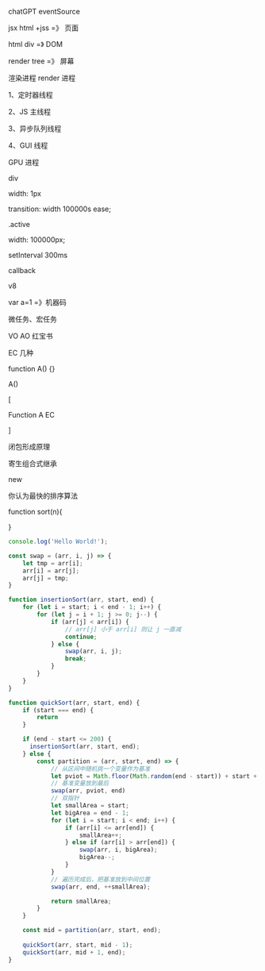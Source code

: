chatGPT eventSource

jsx html +jss =》 页面

html div =》 DOM

render tree =》 屏幕

渲染进程 render 进程

1、定时器线程

2、JS 主线程

3、异步队列线程

4、GUI 线程

GPU 进程

div 

  width: 1px

  transition: width 100000s ease;

.active

  width: 100000px;

setInterval 300ms

callback

v8

var a=1 =》机器码

微任务、宏任务

VO AO 红宝书

EC 几种

function A() {}

A()

[

  Function A EC

]

闭包形成原理

寄生组合式继承

new

你认为最快的排序算法

function sort(n){

}

```JavaScript
console.log('Hello World!');

const swap = (arr, i, j) => {
    let tmp = arr[i];
    arr[i] = arr[j];
    arr[j] = tmp;
}

function insertionSort(arr, start, end) {
    for (let i = start; i < end - 1; i++) {
        for (let j = i + 1; j >= 0; j--) {
            if (arr[j] < arr[i]) {
                // arr[j] 小于 arr[i] 则让 j 一直减
                continue;
            } else {
                swap(arr, i, j);
                break;
            }
        }
    }
}

function quickSort(arr, start, end) {
    if (start === end) {
        return
    }

    if (end - start <= 200) {
      insertionSort(arr, start, end);
    } else {
        const partition = (arr, start, end) => {
            // 从区间中随机挑一个变量作为基准
            let pviot = Math.floor(Math.random(end - start)) + start + 1;
            // 基准变量放到最后
            swap(arr, pviot, end)
            // 双指针
            let smallArea = start;
            let bigArea = end - 1;
            for (let i = start; i < end; i++) {
                if (arr[i] <= arr[end]) {
                    smallArea++;
                } else if (arr[i] > arr[end]) {
                    swap(arr, i, bigArea);
                    bigArea--;
                }
            }
            // 遍历完成后，把基准放到中间位置
            swap(arr, end, ++smallArea);

            return smallArea;
        }
    }

    const mid = partition(arr, start, end);
    
    quickSort(arr, start, mid - 1);
    quickSort(arr, mid + 1, end);
}
```